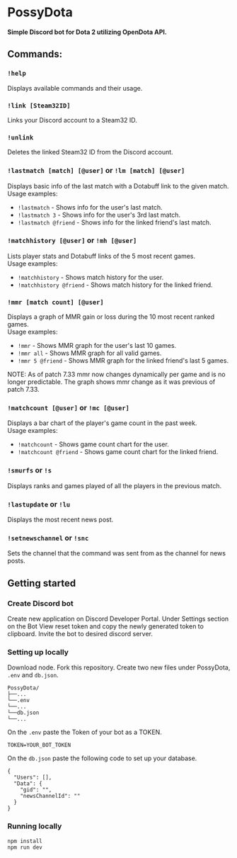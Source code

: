 # PossyDota

**Simple Discord bot for Dota 2 utilizing OpenDota API.**

## Commands:

### `!help`

Displays available commands and their usage.

### `!link [Steam32ID]`

Links your Discord account to a Steam32 ID.

### `!unlink`

Deletes the linked Steam32 ID from the Discord account.

### `!lastmatch [match] [@user]` or `!lm [match] [@user]`

Displays basic info of the last match with a Dotabuff link to the given match.  
Usage examples:

- `!lastmatch` - Shows info for the user's last match.
- `!lastmatch 3` - Shows info for the user's 3rd last match.
- `!lastmatch @friend` - Shows info for the linked friend's last match.

### `!matchhistory [@user]` or `!mh [@user]`

Lists player stats and Dotabuff links of the 5 most recent games.  
Usage examples:

- `!matchhistory` - Shows match history for the user.
- `!matchhistory @friend` - Shows match history for the linked friend.

### `!mmr [match count] [@user]`

Displays a graph of MMR gain or loss during the 10 most recent ranked games.  
Usage examples:

- `!mmr` - Shows MMR graph for the user's last 10 games.
- `!mmr all` - Shows MMR graph for all valid games.
- `!mmr 5 @friend` - Shows MMR graph for the linked friend's last 5 games.

NOTE: As of patch 7.33 mmr now changes dynamically per game and is no longer predictable. The graph shows mmr change as it was previous of patch 7.33.

### `!matchcount [@user]` or `!mc [@user]`

Displays a bar chart of the player's game count in the past week.  
Usage examples:

- `!matchcount` - Shows game count chart for the user.
- `!matchcount @friend` - Shows game count chart for the linked friend.

### `!smurfs` or `!s`

Displays ranks and games played of all the players in the previous match.

### `!lastupdate` or `!lu`

Displays the most recent news post.

### `!setnewschannel` or `!snc`

Sets the channel that the command was sent from as the channel for news posts.

## Getting started

### Create Discord bot

Create new application on Discord Developer Portal. Under Settings section on the Bot View reset token and copy the newly generated token to clipboard. Invite the bot to desired discord server.

### Setting up locally

Download node. Fork this repository. Create two new files under PossyDota, `.env` and `db.json`.

```
PossyDota/
├──...
└──.env
└──...
└──db.json
└──...
```

On the `.env` paste the Token of your bot as a TOKEN.

`TOKEN=YOUR_BOT_TOKEN`

On the `db.json` paste the following code to set up your database.

```
{
  "Users": [],
  "Data": {
    "gid": "",
    "newsChannelId": ""
  }
}
```

### Running locally

```
npm install
npm run dev
```
